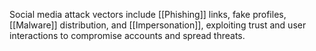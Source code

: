 Social media attack vectors include [[Phishing]] links, fake profiles, [[Malware]] distribution, and [[Impersonation]], exploiting trust and user interactions to compromise accounts and spread threats.